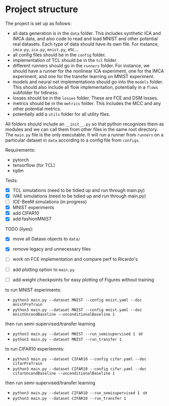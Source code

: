 # Project structure
The project is set up as follows:
- all data generation is in the `data` folder. This includes synthetic ICA and IMCA data, and also code to read and load MNIST and other potential real datasets. Each type of data should have its own file. For instance, `imca.py`, `ica.py`, `mnist.py`, etc...
- all config files should be in the `config` folder.
- implementation of TCL should be in the `tcl` folder.
- different runners should go in the `runners` folder. For instance, we should have a runner for the nonlinear ICA experiment, one for the IMCA experiment, and one for the transfer learning on MNIST experiment.
- models and neural net implementations should go into the `models` folder. This should also include all flow implementation, potentially in a `flows` subfolder for tidiness.
- losses should be in the `losses` folder. These are FCE and DSM losses.
- metrics should be in the `metrics` folder. This includes the MCC and any other potential metrics.
- potentially add a `utils` folder for all utility files.

All folders should include an `__init__.py` so that python recognizes them as modules and we can call them from other files in the same root directory.
The `main.py` file is the only executable. It will run a runner from `runners` on a particular dataset in `data` according to a config file from `configs`.

Requirements:
 - pytorch 
 - tensorflow (for TCL)
 - tqdm

Tests:
- [x] TCL simulations (need to be tidied up and run through main.py)
- [x] iVAE simulations (need to be tidied up and run through main.py)
- [ ] ICE-BeeM simulations (in progress)
- [x] MNIST experiments 
- [x] add CIFAR10
- [x] add fashionMNIST

TODO (ilyes):
- [x] move all Datase objects to `data/`
- [x] remove legacy and unnecessary files
- [ ] work on FCE implementation and compare perf to Ricardo's
- [ ] add plotting option to `main.py`
- [ ] add weight checkpoints for easy plotting of Figures without training


to run MNIST experiments:

 - `python3 main.py --dataset MNIST --config mnist.yaml --doc mnistPreTrain`
 - `python3 main.py --dataset MNIST --config mnist.yaml --doc mnistUncondBaseline --unconditionalBaseline 1`

then run semi-supervised/transfer learning
 - `python3 main.py --dataset MNIST --run_semisupervised 1 `   or 
 - `python3 main.py --dataset MNIST --run_transfer 1 `


to run CIFAR10 experiemnts:

 - `python3 main.py --dataset CIFAR10 --config cifar.yaml --doc cifarPreTrain `
 - `python3 main.py --dataset CIFAR10 --config cifar.yaml --doc cifarUncondBaseline --unconditionalBaseline 1`

then run semi-supervised/transfer learning
 - `python3 main.py --dataset CIFAR10 --run_semisupervised 1 `   or
 - `python3 main.py --dataset CIFAR10 --run_transfer 1 `
